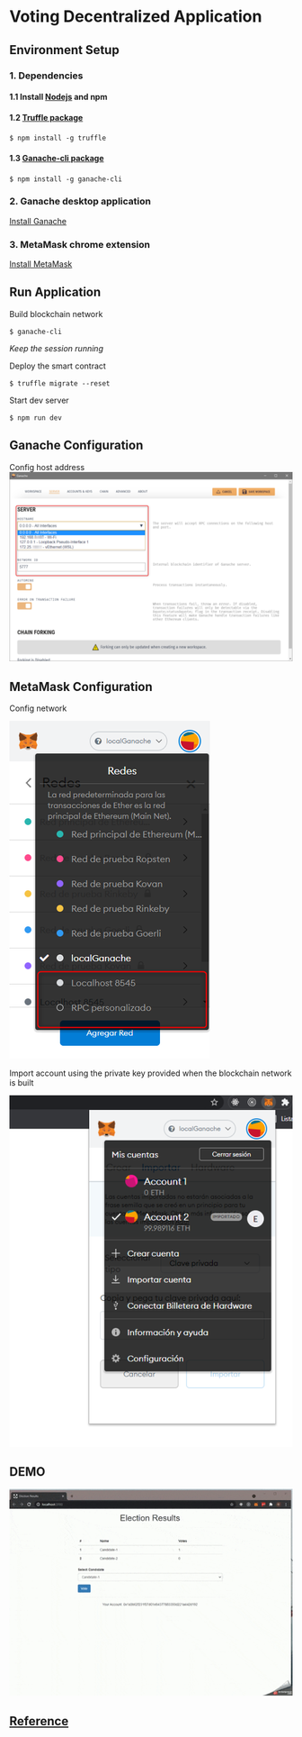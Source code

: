 # Voting Decentralized Application

## Environment Setup

### 1. Dependencies
#### 1.1 Install [Nodejs](https://nodejs.org/es/) and npm
#### 1.2 [Truffle package](https://github.com/trufflesuite/truffle)  
`$ npm install -g truffle` 
#### 1.3 [Ganache-cli package](https://github.com/trufflesuite/ganache-cli) 
`$ npm install -g ganache-cli` 

### 2. Ganache desktop application
[Install Ganache](https://www.trufflesuite.com/ganache)
<br> 
### 3. MetaMask chrome extension
[Install MetaMask](https://metamask.io/)
<br> 

## Run Application
Build blockchain network
```shell
$ ganache-cli
```
_Keep the session running_


Deploy the smart contract
```shell
$ truffle migrate --reset
```

Start dev server
```shell
$ npm run dev
```


## Ganache Configuration
Config host address
![](docs/images/Config-Ganache-desktop.png)

## MetaMask Configuration

Config network

![](docs/images/Config-MetaMask1.png)

Import account using the private key provided when the blockchain network is built

![](docs/images/Config-MetaMask2.png)

## DEMO

![](docs/demo.gif)

## [Reference](https://www.dappuniversity.com/articles/the-ultimate-ethereum-dapp-tutorial)
